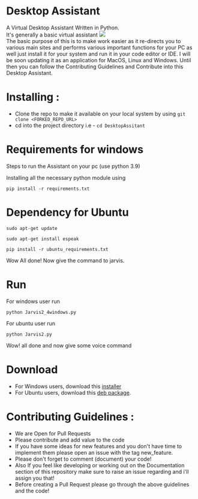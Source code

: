 # Desktop Assistant

A Virtual Desktop Assistant Written in Python.
<br> It's generally a basic virtual assistant
<img src="https://github.com/Harsha200105/DesktopAssitant/blob/main/resource/JJ.jpeg">  <br>
The basic purpose of this is to make work easier as it re-directs you to various main sites and performs various important functions for your PC as well just install it for your system and run it in your code editor or IDE. I will be soon updating it as an application for MacOS, Linux and Windows. Until then you can follow the Contributing Guidelines and Contribute into this Desktop Assistant.<br>

# Installing : 

- Clone the repo to make it available on your local system by using ```git clone <FORKED_REPO_URL>```
- cd into the project directory i.e  - ```cd DesktopAssitant```


# Requirements for windows
Steps to run the Assistant on your pc (use python 3.9)

Installing all the necessary python module using
```
pip install -r requirements.txt
```             
# Dependency for Ubuntu
```
sudo apt-get update
```
```
sudo apt-get install espeak
```
```
pip install -r ubuntu_requirements.txt
```

Wow All done! Now give the command to jarvis.

# Run
For windows user run 
```
python Jarvis2_4windows.py
```
For ubuntu user run 
```
python Jarvis2.py
```
Wow! all done and now give some voice command 
# Download
 - For Windows users, download this [installer](https://raw.githubusercontent.com/Harsha200105/DesktopAssistant/issue_44/bin/jarvis%20desktop%20assistant%20setup.exe)
 - For Ubuntu users, download this [deb package](https://raw.githubusercontent.com/Harsha200105/DesktopAssistant/issue_44/bin/jarvis_deb.deb).
# Contributing Guidelines :<br>
- We are Open for Pull Requests
- Please contribute and add value to the code
- If you have some ideas for new features and you don't have time to implement them please open an issue with the tag new_feature.
- Please don't forget to comment (document) your code!
- Also If you feel like developing or working out on the Documentation section of this repository make sure to raise an issue regarding and i'll assign you that!
- Before creating a Pull Request please go through the above guidelines and the code!

